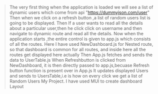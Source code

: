 >The very first thing when the application is loaded we will see a list of dynamic users which come from api "https://dummyjson.com/user"
>Then when we click on a refresh button ,a list of random users list is going to be displayed.
>Then If a user wants to read all the details about a particular user,then he click click on username and then navigate to dynamic route and read all the details.
>Now when the application starts ,the entire control is given to app.js which consists of all the routes.
>Here I have used NewDashboard.js for Nested route, so that dashboard is common for all routes, and inside here all the routes get displayed here actually
>Then App.js fetches and sends the data to UserTable.js
>When Refreshbutton is clicked from NewDashboard, it is then directly passed to app.js,becuase Refresh button function is present over in App.js
>It updates displayed Users and sends to UsersTable,i.e is how on every click we get a list of Random Users My  Project. 
>I have used MUI to create dashboard Layout
 
 
